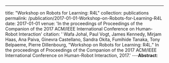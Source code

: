 ---
title: "Workshop on Robots for Learning: R4L"
collection: publications
permalink: /publication/2017-01-01-Workshop-on-Robots-for-Learning-R4L
date: 2017-01-01
venue: 'In the proceedings of Proceedings of the Companion of the 2017 ACM/IEEE International Conference on Human-Robot Interaction'
citation: ' Wafa Johal,  Paul Vogt,  James Kennedy,  Mirjam Haas,  Ana Paiva,  Ginevra Castellano,  Sandra Okita,  Fumihide Tanaka,  Tony Belpaeme,  Pierre Dillenbourg, &quot;Workshop on Robots for Learning: R4L.&quot; In the proceedings of Proceedings of the Companion of the 2017 ACM/IEEE International Conference on Human-Robot Interaction, 2017.'
---**Abstract**: